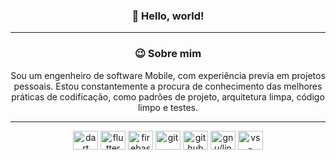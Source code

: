 <div align="center">
    <h3>🖖 Hello, world!</h3>
</div>

<hr>

<div align="center">
    <h3>😉 Sobre mim</h3>
    <p>Sou um engenheiro de software Mobile, com experiência previa em projetos pessoais. Estou constantemente a
        procura de conhecimento das melhores práticas de codificação, como padrões de projeto, arquitetura limpa, código
        limpo e testes.</p>
</div>

<hr>

<div align="center">
    <img align="center" alt="dart" height="30" width="40"
        src="https://cdn.jsdelivr.net/gh/devicons/devicon/icons/dart/dart-original.svg">
    <img align="center" alt="flutter" height="30" width="40"
        src="https://cdn.jsdelivr.net/gh/devicons/devicon/icons/flutter/flutter-original.svg">
    <img align="center" alt="firebase" height="30" width="40"
        src="https://cdn.jsdelivr.net/gh/devicons/devicon/icons/firebase/firebase-plain.svg">
    <img align="center" alt="git" height="30" width="40"
        src="https://cdn.jsdelivr.net/gh/devicons/devicon/icons/git/git-original.svg">
    <img align="center" alt="github" height="30" width="40"
        src="https://cdn.jsdelivr.net/gh/devicons/devicon/icons/github/github-original.svg">
    <img align="center" alt="gnu/linux" height="30" width="40"
        src="https://cdn.jsdelivr.net/gh/devicons/devicon/icons/linux/linux-original.svg">
    <img align="center" alt="vs-code" height="30" width="40"
        src="https://cdn.jsdelivr.net/gh/devicons/devicon/icons/vscode/vscode-original.svg">
</div>
